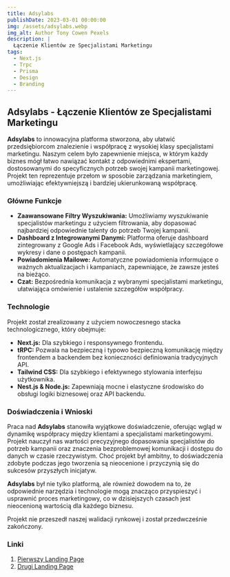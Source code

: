 ```yaml
---
title: Adsylabs
publishDate: 2023-03-01 00:00:00
img: /assets/adsylabs.webp
img_alt: Author Tony Cowen Pexels
description: |
  Łączenie Klientów ze Specjalistami Marketingu
tags:
  - Next.js
  - Trpc
  - Prisma
  - Design
  - Branding
---
```


## Adsylabs - Łączenie Klientów ze Specjalistami Marketingu

**Adsylabs** to innowacyjna platforma stworzona, aby ułatwić przedsiębiorcom znalezienie i współpracę z wysokiej klasy specjalistami marketingu. Naszym celem było zapewnienie miejsca, w którym każdy biznes mógł łatwo nawiązać kontakt z odpowiednimi ekspertami, dostosowanymi do specyficznych potrzeb swojej kampanii marketingowej. Projekt ten reprezentuje przełom w sposobie zarządzania marketingiem, umożliwiając efektywniejszą i bardziej ukierunkowaną współpracę.

### Główne Funkcje

- **Zaawansowane Filtry Wyszukiwania:** Umożliwiamy wyszukiwanie specjalistów marketingu z użyciem filtrowania, aby dopasować najbardziej odpowiednie talenty do potrzeb Twojej kampanii.
- **Dashboard z Integrowanymi Danymi:** Platforma oferuje dashboard zintegrowany z Google Ads i Facebook Ads, wyświetlający szczegółowe wykresy i dane o postępach kampanii.
- **Powiadomienia Mailowe:** Automatyczne powiadomienia informujące o ważnych aktualizacjach i kampaniach, zapewniające, że zawsze jesteś na bieżąco.
- **Czat:** Bezpośrednia komunikacja z wybranymi specjalistami marketingu, ułatwiająca omówienie i ustalenie szczegółów współpracy.

### Technologie

Projekt został zrealizowany z użyciem nowoczesnego stacka technologicznego, który obejmuje:

- **Next.js:** Dla szybkiego i responsywnego frontendu.
- **tRPC:** Pozwala na bezpieczną i typowo bezpieczną komunikację między frontendem a backendem bez konieczności definiowania tradycyjnych API.
- **Tailwind CSS:** Dla szybkiego i efektywnego stylowania interfejsu użytkownika.
- **Nest.js & Node.js:** Zapewniają mocne i elastyczne środowisko do obsługi logiki biznesowej oraz API backendu.

### Doświadczenia i Wnioski

Praca nad **Adsylabs** stanowiła wyjątkowe doświadczenie, oferując wgląd w dynamikę współpracy między klientami a specjalistami marketingowymi. Projekt nauczył nas wartości precyzyjnego dopasowania specjalistów do potrzeb kampanii oraz znaczenia bezproblemowej komunikacji i dostępu do danych w czasie rzeczywistym. Choć projekt był ambitny, to doświadczenia zdobyte podczas jego tworzenia są nieocenione i przyczynią się do sukcesów przyszłych inicjatyw.

**Adsylabs** był nie tylko platformą, ale również dowodem na to, że odpowiednie narzędzia i technologie mogą znacząco przyspieszyć i usprawnić proces marketingowy, co w dzisiejszych czasach jest nieocenioną wartością dla każdego biznesu.

Projekt nie przeszedł naszej walidacji rynkowej i został przedwcześnie zakończony.

### Linki

1. [Pierwszy Landing Page](https://adsylabs-7zojz7e00-balickim.vercel.app/)
2. [Drugi Landing Page](https://adsylabs-f12lqults-balickim.vercel.app/)

